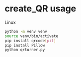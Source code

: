 # create_QR usage

Linux

```bash
python -m venv venv
source venv/bin/activate
pip install qrcode[pil]
pip install Pillow
python qrturner.py
``` 
